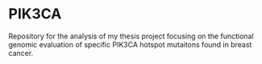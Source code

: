 # PIK3CA
Repository for the analysis of my thesis project focusing on the functional genomic evaluation of specific PIK3CA hotspot mutaitons found in breast cancer.
